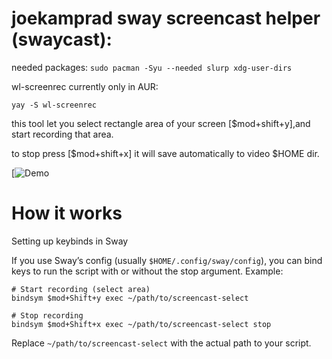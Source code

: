
# joekamprad sway screencast helper (swaycast):

needed packages: `sudo pacman -Syu --needed slurp xdg-user-dirs`

wl-screenrec currently only in AUR:

`yay -S wl-screenrec`

this tool let you select rectangle area of your screen [$mod+shift+y],and start recording that area. 

to stop press [$mod+shift+x] it will save automatically to video $HOME dir.

[![Demo](swaycast-demo.gif)

# How it works

Setting up keybinds in Sway

If you use Sway’s config (usually `$HOME/.config/sway/config`), you can bind keys to run the script with or without the stop argument.
Example:

``` 
# Start recording (select area)
bindsym $mod+Shift+y exec ~/path/to/screencast-select

# Stop recording
bindsym $mod+Shift+x exec ~/path/to/screencast-select stop
```

Replace `~/path/to/screencast-select` with the actual path to your script.
